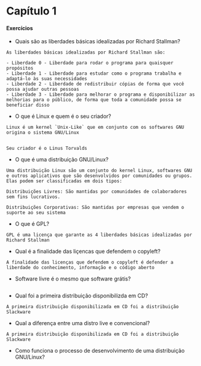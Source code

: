# Capítulo 1

#### Exercícios

- Quais são as liberdades básicas idealizadas por Richard Stallman?

```
As liberdades básicas idealizadas por Richard Stallman são:

- Liberdade 0 - Liberdade para rodar o programa para quaisquer propósitos
- Liberdade 1 - Liberdade para estudar como o programa trabalha e adaptá-lo às suas necessidades
- Liberdade 2 - Liberdade de redistribuir cópias de forma que você possa ajudar outras pessoas
- Liberdade 3 - Liberdade para melhorar o programa e disponibilizar as melhorias para o público, de forma que toda a comunidade possa se beneficiar disso
```

- O que é Linux e quem é o seu criador?

```
Linux é um kernel `Unix-Like` que em conjunto com os softwares GNU origina o sistema GNU/Linux


Seu criador é o Linus Torvalds
```

- O que é uma distribuição GNU/Linux?

```
Uma distribuição Linux são um conjunto do kernel Linux, softwares GNU e outros aplicativos que são desenvolvidos por comunidades ou grupos. Elas podem ser classificadas em dois tipos:

Distribuições Livres: São mantidas por comunidades de colaboradores sem fins lucrativos.

Distribuições Corporativas: São mantidas por empresas que vendem o suporte ao seu sistema
```

- O que é GPL?

```
GPL é uma licença que garante as 4 liberdades básicas idealizadas por Richard Stallman
```

- Qual é a finalidade das liçencas que defendem o copyleft?

```
A finalidade das licenças que defendem o copyleft é defender a liberdade do conhecimento, informação e o código aberto
```

- Software livre é o mesmo que software grátis?

```
```

- Qual foi a primeira distribuição disponibilizda em CD?

```
A primeira distribuição disponibilizada em CD foi a distribuição Slackware
```

- Qual a diferença entre uma distro live e convencional?

```
A primeira distribuição disponibilizada em CD foi a distribuição Slackware
```

- Como funciona o processo de desenvolvimento de uma distribuição GNU/Linux?

```
```
